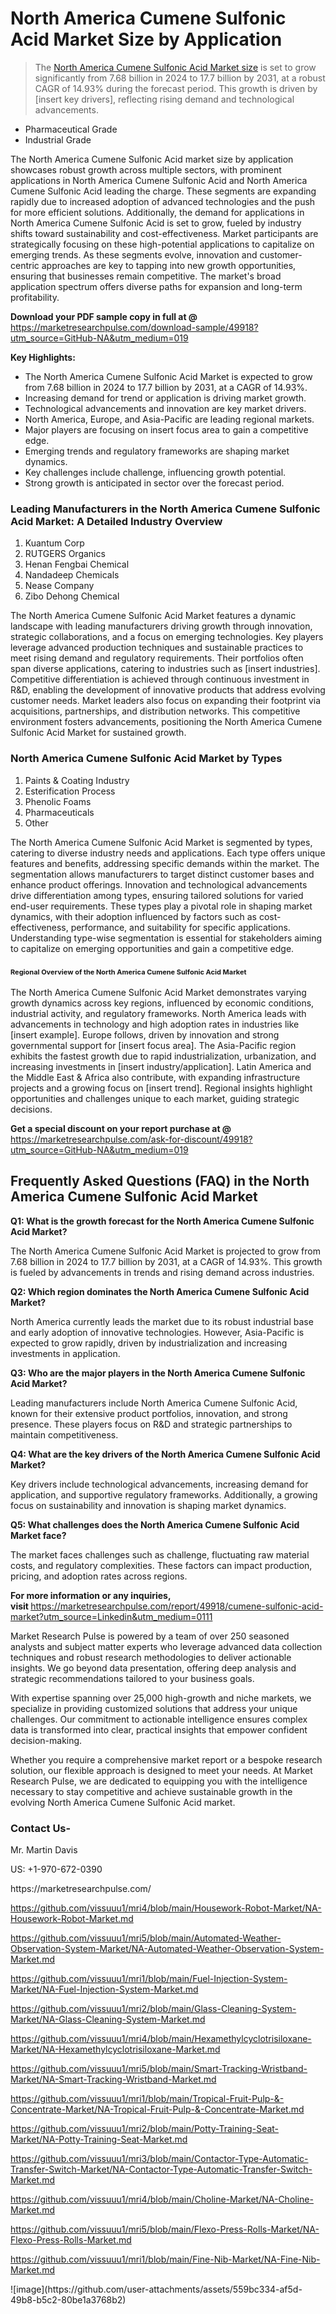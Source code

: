 <h1>North America Cumene Sulfonic Acid Market&nbsp;Size by Application</h1><blockquote><p>The <a href="https://marketresearchpulse.com/download-sample/49918?utm_source=GitHub-NA&amp;utm_medium=019">North America Cumene Sulfonic Acid Market size</a> is set to grow significantly from 7.68 billion in 2024 to 17.7 billion by 2031, at a robust CAGR of 14.93% during the forecast period. This growth is driven by [insert key drivers], reflecting rising demand and technological advancements.</p></blockquote><ul><li>Pharmaceutical Grade<li> Industrial Grade</li></ul><p>The North America Cumene Sulfonic Acid market size by application showcases robust growth across multiple sectors, with prominent applications in North America Cumene Sulfonic Acid and North America Cumene Sulfonic Acid leading the charge. These segments are expanding rapidly due to increased adoption of advanced technologies and the push for more efficient solutions. Additionally, the demand for applications in North America Cumene Sulfonic Acid is set to grow, fueled by industry shifts toward sustainability and cost-effectiveness. Market participants are strategically focusing on these high-potential applications to capitalize on emerging trends. As these segments evolve, innovation and customer-centric approaches are key to tapping into new growth opportunities, ensuring that businesses remain competitive. The market's broad application spectrum offers diverse paths for expansion and long-term profitability.</p><p><strong>Download your PDF sample copy in full at @ </strong><a href="https://marketresearchpulse.com/download-sample/49918?utm_source=GitHub-NA&amp;utm_medium=019">https://marketresearchpulse.com/download-sample/49918?utm_source=GitHub-NA&amp;utm_medium=019</a></p><p><strong>Key Highlights: </strong></p><ul><li>The North America Cumene Sulfonic Acid Market is expected to grow from 7.68 billion in 2024 to 17.7 billion by 2031, at a CAGR of 14.93%.</li><li>Increasing demand for trend or application is driving market growth.</li><li>Technological advancements and innovation are key market drivers.</li><li>North America, Europe, and Asia-Pacific are leading regional markets.</li><li>Major players are focusing on insert focus area to gain a competitive edge.</li><li>Emerging trends and regulatory frameworks are shaping market dynamics.</li><li>Key challenges include challenge, influencing growth potential.</li><li>Strong growth is anticipated in sector over the forecast period.</li></ul><h3>Leading Manufacturers in the North America Cumene Sulfonic Acid Market: A Detailed Industry Overview</h3><ol><li>Kuantum Corp</li><li>RUTGERS Organics</li><li>Henan Fengbai Chemical</li><li>Nandadeep Chemicals</li><li>Nease Company</li><li>Zibo Dehong Chemical</li></ol><div class="flex max-w-full flex-col flex-grow"><div class="min-h-8 text-message flex w-full flex-col items-end gap-2 whitespace-normal break-words [.text-message+&amp;]:mt-5" dir="auto" data-message-author-role="assistant" data-message-id="fd8432e4-4910-450d-b182-61b7bfb0a01f" data-message-model-slug="gpt-4o"><div class="flex w-full flex-col gap-1 empty:hidden first:pt-[3px]"><div class="markdown prose w-full break-words dark:prose-invert light"><p>The North America Cumene Sulfonic Acid Market features a dynamic landscape with leading manufacturers driving growth through innovation, strategic collaborations, and a focus on emerging technologies. Key players leverage advanced production techniques and sustainable practices to meet rising demand and regulatory requirements. Their portfolios often span diverse applications, catering to industries such as [insert industries]. Competitive differentiation is achieved through continuous investment in R&amp;D, enabling the development of innovative products that address evolving customer needs. Market leaders also focus on expanding their footprint via acquisitions, partnerships, and distribution networks. This competitive environment fosters advancements, positioning the North America Cumene Sulfonic Acid Market for sustained growth.</p></div></div></div></div><h3>North America Cumene Sulfonic Acid Market by Types</h3><ol><li>Paints & Coating Industry<li> Esterification Process<li> Phenolic Foams<li> Pharmaceuticals<li> Other</li></ol><div class="flex max-w-full flex-col flex-grow"><div class="min-h-8 text-message flex w-full flex-col items-end gap-2 whitespace-normal break-words [.text-message+&amp;]:mt-5" dir="auto" data-message-author-role="assistant" data-message-id="084470be-0bb7-4664-bddf-5156b4f41249" data-message-model-slug="gpt-4o-mini"><div class="flex w-full flex-col gap-1 empty:hidden first:pt-[3px]"><div class="markdown prose w-full break-words dark:prose-invert light"><p>The North America Cumene Sulfonic Acid Market is segmented by types, catering to diverse industry needs and applications. Each type offers unique features and benefits, addressing specific demands within the market. The segmentation allows manufacturers to target distinct customer bases and enhance product offerings. Innovation and technological advancements drive differentiation among types, ensuring tailored solutions for varied end-user requirements. These types play a pivotal role in shaping market dynamics, with their adoption influenced by factors such as cost-effectiveness, performance, and suitability for specific applications. Understanding type-wise segmentation is essential for stakeholders aiming to capitalize on emerging opportunities and gain a competitive edge.</p></div></div></div></div><h3><span style="font-size: 11px;">Regional Overview of the North America Cumene Sulfonic Acid Market</span></h3><div class="flex max-w-full flex-col flex-grow"><div class="min-h-8 text-message flex w-full flex-col items-end gap-2 whitespace-normal break-words [.text-message+&amp;]:mt-5" dir="auto" data-message-author-role="assistant" data-message-id="e9038762-ce64-4e30-91c9-9bd413514231" data-message-model-slug="gpt-4o-mini"><div class="flex w-full flex-col gap-1 empty:hidden first:pt-[3px]"><div class="markdown prose w-full break-words dark:prose-invert light"><p>The North America Cumene Sulfonic Acid Market demonstrates varying growth dynamics across key regions, influenced by economic conditions, industrial activity, and regulatory frameworks. North America leads with advancements in technology and high adoption rates in industries like [insert example]. Europe follows, driven by innovation and strong governmental support for [insert focus area]. The Asia-Pacific region exhibits the fastest growth due to rapid industrialization, urbanization, and increasing investments in [insert industry/application]. Latin America and the Middle East &amp; Africa also contribute, with expanding infrastructure projects and a growing focus on [insert trend]. Regional insights highlight opportunities and challenges unique to each market, guiding strategic decisions.</p></div></div></div></div><p><strong>Get a special discount on your report purchase at @ </strong><a href="https://marketresearchpulse.com/ask-for-discount/49918?utm_source=GitHub-NA&amp;utm_medium=019">https://marketresearchpulse.com/ask-for-discount/49918?utm_source=GitHub-NA&amp;utm_medium=019</a></p><h2>Frequently Asked Questions (FAQ) in the North America Cumene Sulfonic Acid Market</h2><p><strong>Q1: What is the growth forecast for the North America Cumene Sulfonic Acid Market?</strong></p><p>The North America Cumene Sulfonic Acid Market is projected to grow from 7.68 billion in 2024 to 17.7 billion by 2031, at a CAGR of 14.93%. This growth is fueled by advancements in trends and rising demand across industries.</p><p><strong>Q2: Which region dominates the North America Cumene Sulfonic Acid Market?</strong></p><p>North America currently leads the market due to its robust industrial base and early adoption of innovative technologies. However, Asia-Pacific is expected to grow rapidly, driven by industrialization and increasing investments in application.</p><p><strong>Q3: Who are the major players in the North America Cumene Sulfonic Acid Market?</strong></p><p>Leading manufacturers include North America Cumene Sulfonic Acid, known for their extensive product portfolios, innovation, and strong presence. These players focus on R&amp;D and strategic partnerships to maintain competitiveness.</p><p><strong>Q4: What are the key drivers of the North America Cumene Sulfonic Acid Market?</strong></p><p>Key drivers include technological advancements, increasing demand for application, and supportive regulatory frameworks. Additionally, a growing focus on sustainability and innovation is shaping market dynamics.</p><p><strong>Q5: What challenges does the North America Cumene Sulfonic Acid Market face?</strong></p><p>The market faces challenges such as challenge, fluctuating raw material costs, and regulatory complexities. These factors can impact production, pricing, and adoption rates across regions.</p><p><strong>For more information or any inquiries, visit&nbsp;</strong><a href="https://marketresearchpulse.com/report/49918/cumene-sulfonic-acid-market?utm_source=Linkedin&utm_medium=0111">https://marketresearchpulse.com/report/49918/cumene-sulfonic-acid-market?utm_source=Linkedin&utm_medium=0111</a></p><p>Market Research Pulse is powered by a team of over 250 seasoned analysts and subject matter experts who leverage advanced data collection techniques and robust research methodologies to deliver actionable insights. We go beyond data presentation, offering deep analysis and strategic recommendations tailored to your business goals.</p><p>With expertise spanning over 25,000 high-growth and niche markets, we specialize in providing customized solutions that address your unique challenges. Our commitment to actionable intelligence ensures complex data is transformed into clear, practical insights that empower confident decision-making.</p><p>Whether you require a comprehensive market report or a bespoke research solution, our flexible approach is designed to meet your needs. At Market Research Pulse, we are dedicated to equipping you with the intelligence necessary to stay competitive and achieve sustainable growth in the evolving North America Cumene Sulfonic Acid market.</p><h3><strong>Contact Us-</strong></h3><p>Mr. Martin Davis</p><p>US: +1-970-672-0390</p><p>https://marketresearchpulse.com/</p><p><a href="https://github.com/vissuuu1/mri4/blob/main/Housework-Robot-Market/NA-Housework-Robot-Market.md">https://github.com/vissuuu1/mri4/blob/main/Housework-Robot-Market/NA-Housework-Robot-Market.md</a></p><p><a href="https://github.com/vissuuu1/mri5/blob/main/Automated-Weather-Observation-System-Market/NA-Automated-Weather-Observation-System-Market.md">https://github.com/vissuuu1/mri5/blob/main/Automated-Weather-Observation-System-Market/NA-Automated-Weather-Observation-System-Market.md</a></p><p><a href="https://github.com/vissuuu1/mri1/blob/main/Fuel-Injection-System-Market/NA-Fuel-Injection-System-Market.md">https://github.com/vissuuu1/mri1/blob/main/Fuel-Injection-System-Market/NA-Fuel-Injection-System-Market.md</a></p><p><a href="https://github.com/vissuuu1/mri2/blob/main/Glass-Cleaning-System-Market/NA-Glass-Cleaning-System-Market.md">https://github.com/vissuuu1/mri2/blob/main/Glass-Cleaning-System-Market/NA-Glass-Cleaning-System-Market.md</a></p><p><a href="https://github.com/vissuuu1/mri4/blob/main/Hexamethylcyclotrisiloxane-Market/NA-Hexamethylcyclotrisiloxane-Market.md">https://github.com/vissuuu1/mri4/blob/main/Hexamethylcyclotrisiloxane-Market/NA-Hexamethylcyclotrisiloxane-Market.md</a></p><p><a href="https://github.com/vissuuu1/mri5/blob/main/Smart-Tracking-Wristband-Market/NA-Smart-Tracking-Wristband-Market.md">https://github.com/vissuuu1/mri5/blob/main/Smart-Tracking-Wristband-Market/NA-Smart-Tracking-Wristband-Market.md</a></p><p><a href="https://github.com/vissuuu1/mri1/blob/main/Tropical-Fruit-Pulp-&-Concentrate-Market/NA-Tropical-Fruit-Pulp-&-Concentrate-Market.md">https://github.com/vissuuu1/mri1/blob/main/Tropical-Fruit-Pulp-&-Concentrate-Market/NA-Tropical-Fruit-Pulp-&-Concentrate-Market.md</a></p><p><a href="https://github.com/vissuuu1/mri2/blob/main/Potty-Training-Seat-Market/NA-Potty-Training-Seat-Market.md">https://github.com/vissuuu1/mri2/blob/main/Potty-Training-Seat-Market/NA-Potty-Training-Seat-Market.md</a></p><p><a href="https://github.com/vissuuu1/mri3/blob/main/Contactor-Type-Automatic-Transfer-Switch-Market/NA-Contactor-Type-Automatic-Transfer-Switch-Market.md">https://github.com/vissuuu1/mri3/blob/main/Contactor-Type-Automatic-Transfer-Switch-Market/NA-Contactor-Type-Automatic-Transfer-Switch-Market.md</a></p><p><a href="https://github.com/vissuuu1/mri4/blob/main/Choline-Market/NA-Choline-Market.md">https://github.com/vissuuu1/mri4/blob/main/Choline-Market/NA-Choline-Market.md</a></p><p><a href="https://github.com/vissuuu1/mri5/blob/main/Flexo-Press-Rolls-Market/NA-Flexo-Press-Rolls-Market.md">https://github.com/vissuuu1/mri5/blob/main/Flexo-Press-Rolls-Market/NA-Flexo-Press-Rolls-Market.md</a></p><p><a href="https://github.com/vissuuu1/mri1/blob/main/Fine-Nib-Market/NA-Fine-Nib-Market.md">https://github.com/vissuuu1/mri1/blob/main/Fine-Nib-Market/NA-Fine-Nib-Market.md</a></p>
![image](https://github.com/user-attachments/assets/559bc334-af5d-49b8-b5c2-80be1a3768b2)
